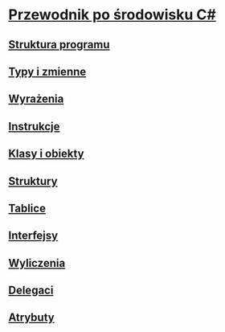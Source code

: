 # [Przewodnik po środowisku C#](index.md)
## [Struktura programu](program-structure.md)
## [Typy i zmienne](types-and-variables.md)
## [Wyrażenia](expressions.md)
## [Instrukcje](statements.md)
## [Klasy i obiekty](classes-and-objects.md)
## [Struktury](structs.md)
## [Tablice](arrays.md)
## [Interfejsy](interfaces.md)
## [Wyliczenia](enums.md)
## [Delegaci](delegates.md)
## [Atrybuty](attributes.md)
